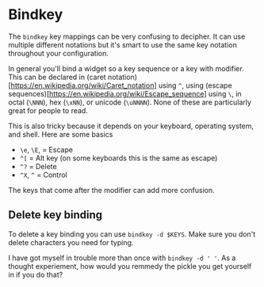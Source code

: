 # Bindkey

The `bindkey` key mappings can be very confusing to decipher.
It can use multiple different notations but it's smart to use the same key notation throughout your configuration.

In general you'll bind a widget so a key sequence or a key with modifier.
This can be declared in (caret notation)[https://en.wikipedia.org/wiki/Caret_notation] using `^`, using (escape sequences)[https://en.wikipedia.org/wiki/Escape_sequence] using `\`, in octal (`\NNN`), hex (`\xNN`), or unicode (`\uNNNN`).
None of these are particularly great for people to read.

This is also tricky because it depends on your keyboard, operating system, and shell.
Here are some basics

* `\e`, `\E`, = Escape
* `^[` = Alt key (on some keyboards this is the same as escape)
* `^?` = Delete
* `^X`, `^` = Control

The keys that come after the modifier can add more confusion.

## Delete key binding

To delete a key binding you can use `bindkey -d $KEYS`.
Make sure you don't delete characters you need for typing.

I have got myself in trouble more than once with `bindkey -d ' '`.
As a thought experiement, how would you remmedy the pickle you get yourself in if you do that?

